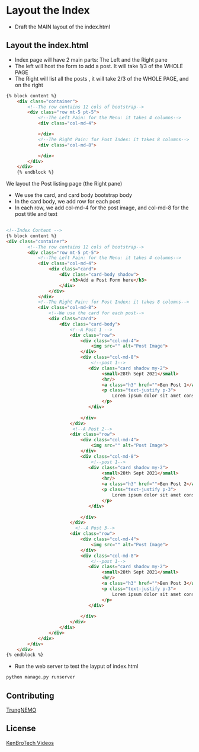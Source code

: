 # Layout the Index

- Draft the MAIN layout of the index.html

## Layout the index.html

- Index page will have 2 main parts: The Left and the Right pane
- The left will host the form to add a post. It will take 1/3 of the WHOLE PAGE
- The Right will list all the posts , it will take 2/3 of the WHOLE PAGE, and on the right

```html
{% block content %}
    <div class="container">
        <!--The row contains 12 cols of bootstrap-->
        <div class="row mt-5 pt-5">
            <!--The Left Pain: for the Menu: it takes 4 columns-->
            <div class="col-md-4">

            </div>
            <!--The Right Pain: for Post Index: it takes 8 columns-->
            <div class="col-md-8">

            </div>
        </div>
    </div>
    {% endblock %}
```
We layout the Post listing page (the Right pane)

- We use the card, and card body bootstrap body
- In the card body, we add row for each post
- In each row, we add col-md-4 for the post image, and col-md-8 for the post title and text
```html
 
<!--Index Content -->
{% block content %}
<div class="container">
        <!--The row contains 12 cols of bootstrap-->
        <div class="row mt-5 pt-5">
            <!--The Left Pain: for the Menu: it takes 4 columns-->
            <div class="col-md-4">
                <div class="card">
                    <div class="card-body shadow">
                        <h3>Add a Post Form here</h3>
                    </div>
                </div>
            </div>
            <!--The Right Pain: for Post Index: it takes 8 columns-->
            <div class="col-md-8">
                <!--We use the card for each post-->
                <div class="card">
                    <div class="card-body">
                        <!--A Post 1 -->
                        <div class="row">
                            <div class="col-md-4">
                                <img src="" alt="Post Image">
                            </div>
                            <div class="col-md-8">
                                <!--post 1-->
                               <div class="card shadow my-2">
                                    <small>28th Sept 2021</small>
                                    <hr/>
                                    <a class="h3" href="">Ben Post 1</a>
                                    <p class="text-justify p-3">
                                        Lorem ipsum dolor sit amet consectetur adipisicing elit. Soluta illum commodi accusamus est dicta explicabo maiores architecto temporibus aperiam incidunt iure vero, fugiat quo beatae sit ullam voluptatum laboriosam ex!
                                    </p>
                               </div>
                              
                            </div>
                        </div>
                         <!--A Post 2-->
                        <div class="row">
                            <div class="col-md-4">
                                <img src="" alt="Post Image">
                            </div>
                            <div class="col-md-8">
                                <!--post 1-->
                               <div class="card shadow my-2">
                                    <small>28th Sept 2021</small>
                                    <hr/>
                                    <a class="h3" href="">Ben Post 2</a>
                                    <p class="text-justify p-3">
                                        Lorem ipsum dolor sit amet consectetur adipisicing elit. Soluta illum commodi accusamus est dicta explicabo maiores architecto temporibus aperiam incidunt iure vero, fugiat quo beatae sit ullam voluptatum laboriosam ex!
                                    </p>
                               </div>
                              
                            </div>
                        </div>
                          <!--A Post 3-->
                        <div class="row">
                            <div class="col-md-4">
                                <img src="" alt="Post Image">
                            </div>
                            <div class="col-md-8">
                                <!--post 1-->
                               <div class="card shadow my-2">
                                    <small>28th Sept 2021</small>
                                    <hr/>
                                    <a class="h3" href="">Ben Post 3</a>
                                    <p class="text-justify p-3">
                                        Lorem ipsum dolor sit amet consectetur adipisicing elit. Soluta illum commodi accusamus est dicta explicabo maiores architecto temporibus aperiam incidunt iure vero, fugiat quo beatae sit ullam voluptatum laboriosam ex!
                                    </p>
                               </div>
                              
                            </div>
                        </div>
                    </div>
                </div>
            </div>
        </div>
    </div>
{% endblock %}
```
- Run the web server to test the layput of index.html
```bash
python manage.py runserver
```
## Contributing
[TrungNEMO](https://www.facebook.com/TrungNEMO)
## License
[KenBroTech Videos](https://www.youtube.com/playlist?list=PLInvlTu9nmo9Saxdd70M4f0m5jcPrWXd7)
